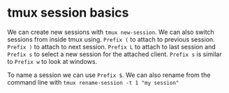 # tmux session basics

We can create new sessions with `tmux new-session`. We can also switch
sessions from inside tmux using. `Prefix (` to attach to previous
session. `Prefix )` to attach to next session. `Prefix L` to attach to
last session and `Prefix s` to select a new session for the attached
client. `Prefix s` is similar to `Prefix w` to look at windows.

To name a session we can use `Prefix $`. We can also rename from the
command line with `tmux rename-session -t 1 "my session"`



